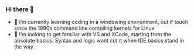 ### Hi there 👋
- 🌱 I’m currently learning coding in a windowing environment, out if touch since the 1990s command line compiling kernels for Linux
- 👯 I’m looking to get familiar with VS and XCode, starting from the absolute basics. Syntax and logic wont cut it when IDE basics stand in the way.

